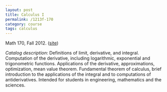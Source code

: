 ```yaml
---
layout: post
title: Calculus I
permalink: /1213f-170
category: course
tags: calculus
---
```


Math 170, Fall 2012. ([site](http://math.boisestate.edu/~scoskey/courses/1213f-170))<!--more-->

*Catalog description*: Definitions of limit, derivative, and integral. Computation of the derivative, including logarithmic, exponential and trigonometric functions. Applications of the derivative, approximations, optimization, mean value theorem. Fundamental theorem of calculus, brief introduction to the applications of the integral and to computations of antiderivatives. Intended for students in engineering, mathematics and the sciences.
